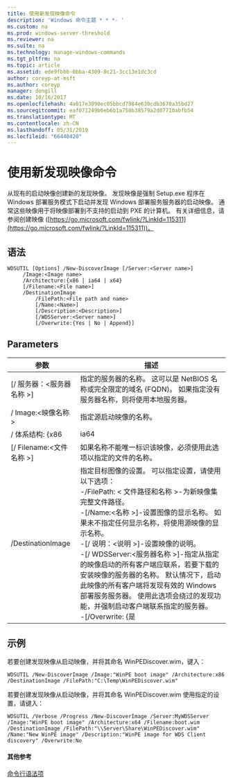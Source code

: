 ```yaml
---
title: 使用新发现映像命令
description: 'Windows 命令主题 * * *- '
ms.custom: na
ms.prod: windows-server-threshold
ms.reviewer: na
ms.suite: na
ms.technology: manage-windows-commands
ms.tgt_pltfrm: na
ms.topic: article
ms.assetid: ede9fbbb-0bba-4309-8c21-3cc13e1dc3cd
author: coreyp-at-msft
ms.author: coreyp
manager: dongill
ms.date: 10/16/2017
ms.openlocfilehash: 4a017e3090ec05bbcd7984e630cdb3670a35bd27
ms.sourcegitcommit: eaf071249b6eb6b1a758b38579a2d87710abfb54
ms.translationtype: MT
ms.contentlocale: zh-CN
ms.lasthandoff: 05/31/2019
ms.locfileid: "66440420"
---
```

# <a name="using-the-new-discoverimage-command"></a>使用新发现映像命令



从现有的启动映像创建新的发现映像。 发现映像是强制 Setup.exe 程序在 Windows 部署服务模式下启动并发现 Windows 部署服务服务器的启动映像。 通常这些映像用于将映像部署到不支持的启动到 PXE 的计算机。 有关详细信息，请参阅创建映像 ([https://go.microsoft.com/fwlink/?LinkId=115311](https://go.microsoft.com/fwlink/?LinkId=115311))。

## <a name="syntax"></a>语法

```
WDSUTIL [Options] /New-DiscoverImage [/Server:<Server name>]
     /Image:<Image name>
     /Architecture:{x86 | ia64 | x64}
     [/Filename:<File name>]
     /DestinationImage
         /FilePath:<File path and name>
         [/Name:<Name>]
         [/Description:<Description>]
         [/WDSServer:<Server name>]
         [/Overwrite:{Yes | No | Append}]
```

## <a name="parameters"></a>Parameters

|        参数         |                                                                                                                                                                                                                                                                                                                                                                                                                       描述                                                                                                                                                                                                                                                                                                                                                                                                                       |
|--------------------------|---------------------------------------------------------------------------------------------------------------------------------------------------------------------------------------------------------------------------------------------------------------------------------------------------------------------------------------------------------------------------------------------------------------------------------------------------------------------------------------------------------------------------------------------------------------------------------------------------------------------------------------------------------------------------------------------------------------------------------------------------------------------------------------------------------------------------------------------------------|
| [/ 服务器：\<服务器名称 >] |                                                                                                                                                                                                                                                                                                                                     指定的服务器的名称。 这可以是 NetBIOS 名称或完全限定的域名 (FQDN)。 如果指定没有服务器名称，则将使用本地服务器。                                                                                                                                                                                                                                                                                                                                     |
|   / Image:\<映像名称 >   |                                                                                                                                                                                                                                                                                                                                                                                                      指定源启动映像的名称。                                                                                                                                                                                                                                                                                                                                                                                                       |
|    / 体系结构: {x86    |                                                                                                                                                                                                                                                                                                                                                                                                                          ia64                                                                                                                                                                                                                                                                                                                                                                                                                           |
| [/ Filename:\<文件名称 >] |                                                                                                                                                                                                                                                                                                                                                                         如果名称不能唯一标识该映像，必须使用此选项以指定的文件的名称。                                                                                                                                                                                                                                                                                                                                                                          |
|    /DestinationImage     | 指定目标图像的设置。 可以指定设置，请使用以下选项：</br>-/FilePath: < 文件路径和名称 >-为新映像集完整文件路径。</br>-[/Name:\<名称 >]-设置图像的显示名称。 如果未不指定任何显示名称，将使用源映像的显示名称。</br>-[/ 说明：\<说明 >]-设置映像的说明。</br>-[/ WDSServer:\<服务器名称 >]-指定从指定的映像启动的所有客户端应联系，若要下载的安装映像的服务器的名称。 默认情况下，启动此映像的所有客户端将发现有效的 Windows 部署服务服务器。 使用此选项会绕过的发现功能，并强制启动客户端联系指定的服务器。</br>-[/Overwrite: {是 |

## <a name="BKMK_examples"></a>示例

若要创建发现映像从启动映像，并将其命名 WinPEDiscover.wim，键入：
```
WDSUTIL /New-DiscoverImage /Image:"WinPE boot image" /Architecture:x86 /DestinationImage /FilePath:"C:\Temp\WinPEDiscover.wim"
```
若要创建发现映像从启动映像，并将其命名 WinPEDiscover.wim 使用指定的设置，请键入：
```
WDSUTIL /Verbose /Progress /New-DiscoverImage /Server:MyWDSServer
/Image:"WinPE boot image" /Architecture:x64 /Filename:boot.wim /DestinationImage /FilePath:"\\Server\Share\WinPEDiscover.wim" 
/Name:"New WinPE image" /Description:"WinPE image for WDS Client discovery" /Overwrite:No
```

#### <a name="additional-references"></a>其他参考

[命令行语法项](command-line-syntax-key.md)